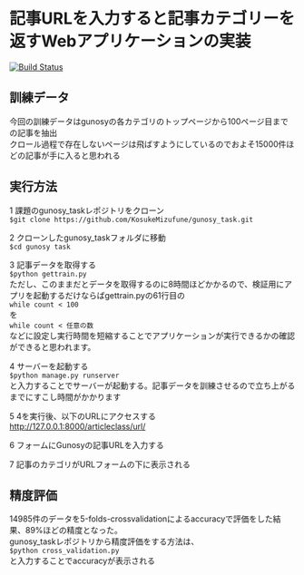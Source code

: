 # 記事URLを入力すると記事カテゴリーを返すWebアプリケーションの実装
[![Build Status](https://travis-ci.org/KosukeMizufune/gunosy_task.svg?branch=pep8-modify)](https://travis-ci.org/KosukeMizufune/gunosy_task)

## 訓練データ
今回の訓練データはgunosyの各カテゴリのトップページから100ページ目までの記事を抽出  
クロール過程で存在しないページは飛ばすようにしているのでおよそ15000件ほどの記事が手に入ると思われる  

## 実行方法  
1 課題のgunosy_taskレポジトリをクローン  
`$git clone https://github.com/KosukeMizufune/gunosy_task.git`

2 クローンしたgunosy_taskフォルダに移動  
`$cd gunosy task`

3 記事データを取得する  
`$python gettrain.py`  
ただし、このままだとデータを取得するのに8時間ほどかかるので、検証用にアプリを起動するだけならばgettrain.pyの61行目の  
`while count < 100`  
を  
`while count < 任意の数`  
などに設定し実行時間を短縮することでアプリケーションが実行できるかの確認ができると思われます。  

4 サーバーを起動する  
`$python manage.py runserver`  
と入力することでサーバーが起動する。記事データを訓練させるので立ち上がるまでにすこし時間がかかります  

5 4を実行後、以下のURLにアクセスする  
http://127.0.0.1:8000/articleclass/url/  

6 フォームにGunosyの記事URLを入力する

7 記事のカテゴリがURLフォームの下に表示される

## 精度評価  
14985件のデータを5-folds-crossvalidationによるaccuracyで評価をした結果、89%ほどの精度となった。  
gunosy_taskレポジトリから精度評価をする方法は、  
`$python cross_validation.py`  
と入力することでaccuracyが表示される
